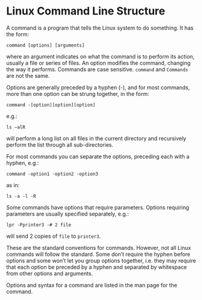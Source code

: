 
# Linux Command Line Structure

A command is a program that tells the Linux system to do something. It has the form:

```
command [options] [arguments]
```

where an argument indicates on what the command is to perform its action, usually a file or series of files. An option modifies the command, changing the way it performs. Commands are case sensitive. `command` and `Commands` are not the same.

Options are generally preceded by a hyphen (-), and for most commands, more than one option can be strung together, in the form:

```
command -[option][option][option]
```

e.g.:

```
ls –alR
```

will perform a long list on all files in the current directory and recursively perform the list through all sub-directories.

For most commands you can separate the options, preceding each with a hyphen, e.g.:

```
command -option1 -option2 -option3
```

as in:

```
ls -a -l -R
```

Some commands have options that require parameters. Options requiring parameters are usually specified separately, e.g.:

```
lpr -Pprinter3 -# 2 file
```

will send 2 copies of `file` to `printer3`.

These are the standard conventions for commands. However, not all Linux commands will follow the standard. Some don’t require the hyphen before options and some won’t let you group options together, i.e. they may require that each option be preceded by a hyphen and separated by whitespace from other options and arguments.

Options and syntax for a command are listed in the man page for the command.
